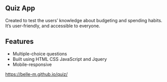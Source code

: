 
## Quiz App 
Created to test the users’ knowledge about budgeting and spending habits. It’s user-friendly, and accessible to everyone.

## Features
* Multiple-choice questions
* Built using HTML CSS JavaScript and Jquery
* Mobile-responsive

https://belle-m.github.io/quiz/
